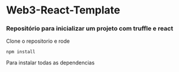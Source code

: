 # Web3-React-Template

### Repositório para inicializar um projeto com truffle e react

Clone o repositorio e rode 
````
npm install
````
Para instalar todas as dependencias
